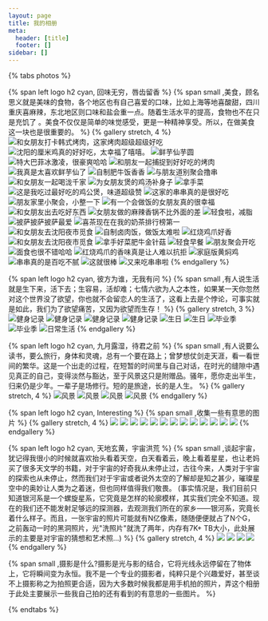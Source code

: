 ```yaml
---
layout: page
title: 我的相册
meta:
  header: [title]
  footer: []
sidebar: []
---
```

{% tabs photos %}

<!-- tab 美食 -->

{% span left logo h2 cyan, 回味无穷，唇齿留香 %}
{% span small ,美食，顾名思义就是美味的食物，各个地区也有自己喜爱的口味，比如上海等地喜酸甜，四川重庆喜麻辣，东北地区则口味和盐会重一点。随着生活水平的提高，食物也不在只是充饥了 。美食不仅仅是简单的味觉感受，更是一种精神享受。所以，在做美食这一块也是很重要的。 %}
{% gallery stretch, 4 %}
![和女朋友打卡韩式烤肉，这家烤肉超级超级好吃](https://cdn.jsdelivr.net/gh/XuxuGood/cdn/blogImages/photos/deliciousFood/33.jpg)
![沈阳的厘米鸡真的好好吃，太幸福了嘻嘻。](https://cdn.jsdelivr.net/gh/XuxuGood/cdn/blogImages/photos/deliciousFood/1.jpg)
![鲜芋仙芋圆](https://cdn.jsdelivr.net/gh/XuxuGood/cdn/blogImages/photos/deliciousFood/5.jpg)
![特大巴菲冰激凌，很豪爽哈哈](https://cdn.jsdelivr.net/gh/XuxuGood/cdn/blogImages/photos/deliciousFood/4.jpg)
![和朋友一起捕捉到好好吃的烤肉](https://cdn.jsdelivr.net/gh/XuxuGood/cdn/blogImages/photos/deliciousFood/2.jpg)
![我真是太喜欢鲜芋仙了](https://cdn.jsdelivr.net/gh/XuxuGood/cdn/blogImages/photos/deliciousFood/3.jpg)
![自制肥牛饭香香](https://cdn.jsdelivr.net/gh/XuxuGood/cdn/blogImages/photos/deliciousFood/6.jpg)
![与朋友道别聚会撸串](https://cdn.jsdelivr.net/gh/XuxuGood/cdn/blogImages/photos/deliciousFood/7.jpg)
![和女朋友一起喝泷千家](https://cdn.jsdelivr.net/gh/XuxuGood/cdn/blogImages/photos/deliciousFood/8.jpg)
![为女朋友煲的鸡汤补身子](https://cdn.jsdelivr.net/gh/XuxuGood/cdn/blogImages/photos/deliciousFood/13.jpg)
![拿手菜](https://cdn.jsdelivr.net/gh/XuxuGood/cdn/blogImages/photos/deliciousFood/14.jpg)
![这是我吃过最好吃的鸡公煲，味道超级赞](https://cdn.jsdelivr.net/gh/XuxuGood/cdn/blogImages/photos/deliciousFood/10.jpg)
![这家的串串真的是很好吃](https://cdn.jsdelivr.net/gh/XuxuGood/cdn/blogImages/photos/deliciousFood/9.jpg)
![朋友家里小聚会，小整一下](https://cdn.jsdelivr.net/gh/XuxuGood/cdn/blogImages/photos/deliciousFood/11.jpg)
![有一个会做饭的女朋友真的很幸福](https://cdn.jsdelivr.net/gh/XuxuGood/cdn/blogImages/photos/deliciousFood/12.jpg)
![和女朋友出去吃好东西](https://cdn.jsdelivr.net/gh/XuxuGood/cdn/blogImages/photos/deliciousFood/17.jpg)
![女朋友做的麻辣香锅不比外面的差](https://cdn.jsdelivr.net/gh/XuxuGood/cdn/blogImages/photos/deliciousFood/15.jpg)
![轻食啦，减脂](https://cdn.jsdelivr.net/gh/XuxuGood/cdn/blogImages/photos/deliciousFood/16.jpg)
![披萨披萨披萨最爱](https://cdn.jsdelivr.net/gh/XuxuGood/cdn/blogImages/photos/deliciousFood/19.jpg)
![喜茶现在在我的奶茶排行榜第一](https://cdn.jsdelivr.net/gh/XuxuGood/cdn/blogImages/photos/deliciousFood/20.jpg)
![和女朋友去沈阳夜市觅食](https://cdn.jsdelivr.net/gh/XuxuGood/cdn/blogImages/photos/deliciousFood/24.jpg)
![自制卤肉饭，做饭太难啦](https://cdn.jsdelivr.net/gh/XuxuGood/cdn/blogImages/photos/deliciousFood/25.jpg)
![红烧鸡爪好香](https://cdn.jsdelivr.net/gh/XuxuGood/cdn/blogImages/photos/deliciousFood/26.jpg)
![和女朋友去沈阳夜市觅食](https://cdn.jsdelivr.net/gh/XuxuGood/cdn/blogImages/photos/deliciousFood/21.jpg)
![拿手好菜肥牛金针菇](https://cdn.jsdelivr.net/gh/XuxuGood/cdn/blogImages/photos/deliciousFood/30.jpg)
![轻食早餐](https://cdn.jsdelivr.net/gh/XuxuGood/cdn/blogImages/photos/deliciousFood/22.jpg)
![朋友聚会开吃](https://cdn.jsdelivr.net/gh/XuxuGood/cdn/blogImages/photos/deliciousFood/27.jpg)
![面食也很不错哈哈](https://cdn.jsdelivr.net/gh/XuxuGood/cdn/blogImages/photos/deliciousFood/28.jpg)
![红烧鸡爪的香味真是让人难以抗拒](https://cdn.jsdelivr.net/gh/XuxuGood/cdn/blogImages/photos/deliciousFood/29.jpg)
![家庭版黄焖鸡](https://cdn.jsdelivr.net/gh/XuxuGood/cdn/blogImages/photos/deliciousFood/31.jpg)
![串串真的是百吃不腻](https://cdn.jsdelivr.net/gh/XuxuGood/cdn/blogImages/photos/deliciousFood/32.jpg)
![这就很棒](https://cdn.jsdelivr.net/gh/XuxuGood/cdn/blogImages/photos/deliciousFood/18.jpg)
![又来吃串串啦](https://cdn.jsdelivr.net/gh/XuxuGood/cdn/blogImages/photos/deliciousFood/23.jpg)
{% endgallery %}

<!-- endtab -->

<!-- tab 生活 -->

{% span left logo h2 cyan, 彼方为谁，无我有问 %}
{% span small ,有人说生活就是生下来，活下去；生容易，活却难；七情六欲为人之本性，如果某一天你忽然对这个世界没了欲望，你也就不会留恋人的生活了，这看上去是个悖论，可事实就是如此，我们为了欲望痛苦，又因为欲望而生存！ %}
{% gallery stretch, 3 %}
![健身记录](https://cdn.jsdelivr.net/gh/XuxuGood/cdn/blogImages/photos/life/健身2.jpg)
![健身记录](https://cdn.jsdelivr.net/gh/XuxuGood/cdn/blogImages/photos/life/健身3.jpg)
![健身记录](https://cdn.jsdelivr.net/gh/XuxuGood/cdn/blogImages/photos/life/健身4.jpg)
![健身记录](https://cdn.jsdelivr.net/gh/XuxuGood/cdn/blogImages/photos/life/健身1.jpg)
![生日](https://cdn.jsdelivr.net/gh/XuxuGood/cdn/blogImages/photos/life/生日1.jpg)
![生日](https://cdn.jsdelivr.net/gh/XuxuGood/cdn/blogImages/photos/life/生日2.jpg)
![毕业季](https://cdn.jsdelivr.net/gh/XuxuGood/cdn/blogImages/photos/life/毕业1.jpg)
![毕业季](https://cdn.jsdelivr.net/gh/XuxuGood/cdn/blogImages/photos/life/毕业2.jpg)
![日常生活](https://cdn.jsdelivr.net/gh/XuxuGood/cdn/blogImages/photos/life/生活2.jpg)
{% endgallery %}

<!-- endtab -->

<!-- tab 旅行 -->

{% span left logo h2 cyan, 九月露湿，待君之前 %}
{% span small ,有人说要么读书，要么旅行，身体和灵魂，总有一个要在路上；曾梦想仗剑走天涯，看一看世间的繁华。这是一个出走的过程，在短暂的时间里与自己对话，在时光的缝隙中遇见真正的自己，变得淡然与豁达，至于风景这只是附赠品。骚年，愿你走出半生，归来仍是少年。一辈子是场修行。短的是旅途，长的是人生。 %}
{% gallery stretch, 4 %}
![风景](https://cdn.jsdelivr.net/gh/XuxuGood/cdn/blogImages/photos/travel/1.jpg)
![风景](https://cdn.jsdelivr.net/gh/XuxuGood/cdn/blogImages/photos/travel/2.jpg)
![风景](https://cdn.jsdelivr.net/gh/XuxuGood/cdn/blogImages/photos/travel/3.jpg)
![风景](https://cdn.jsdelivr.net/gh/XuxuGood/cdn/blogImages/photos/travel/4.jpg)
{% endgallery %}

<!-- endtab -->

<!-- tab 无名 -->

{% span left logo h2 cyan, Interesting %}
{% span small ,收集一些有意思的图片 %}
{% gallery stretch, 4 %}
![](https://cdn.jsdelivr.net/gh/XuxuGood/cdn/blogImages/photos/nameless/11.jpg)
![](https://cdn.jsdelivr.net/gh/XuxuGood/cdn/blogImages/photos/nameless/12.jpg)
![](https://cdn.jsdelivr.net/gh/XuxuGood/cdn/blogImages/photos/nameless/3.jpg)
![](https://cdn.jsdelivr.net/gh/XuxuGood/cdn/blogImages/photos/nameless/4.jpg)
![](https://cdn.jsdelivr.net/gh/XuxuGood/cdn/blogImages/photos/nameless/9.jpg)
![](https://cdn.jsdelivr.net/gh/XuxuGood/cdn/blogImages/photos/nameless/7.jpg)
![](https://cdn.jsdelivr.net/gh/XuxuGood/cdn/blogImages/photos/nameless/8.jpg)
![](https://cdn.jsdelivr.net/gh/XuxuGood/cdn/blogImages/photos/nameless/6.jpg)
![](https://cdn.jsdelivr.net/gh/XuxuGood/cdn/blogImages/photos/nameless/5.jpg)
![](https://cdn.jsdelivr.net/gh/XuxuGood/cdn/blogImages/photos/nameless/10.jpg)
![](https://cdn.jsdelivr.net/gh/XuxuGood/cdn/blogImages/photos/nameless/1.jpg)
![](https://cdn.jsdelivr.net/gh/XuxuGood/cdn/blogImages/photos/nameless/2.jpg)
![](https://cdn.jsdelivr.net/gh/XuxuGood/cdn/blogImages/photos/nameless/13.jpg)
{% endgallery %}

<!-- endtab -->

<!-- tab 宇宙 -->

{% span left logo h2 cyan, 天地玄黄，宇宙洪荒 %}
{% span small ,谈起宇宙，犹记得我很小的时候就喜欢抬头看着天空，白天看着云，晚上看着星星，也让老妈买了很多天文学的书籍，对于宇宙的好奇我从未停止过，古往今来，人类对于宇宙的探索也从未停止，然而我们对于宇宙或者说外太空的了解却是知之甚少，璀璨星空中的奥妙让人类为之着迷，但也同样值得我们敬畏。 (事实情况是，我们目前只知道银河系是一个螺旋星系，它究竟是怎样的轮廓模样，其实我们完全不知道。现在的我们还不能发射足够远的探测器，去观测我们所在的家乡——银河系，究竟长着什么样子。而且，一张宇宙的照片可能就有N亿像素，随随便便就占了N个G，之前轰动一时的黑洞照片，光"洗照片"就洗了两年，内存有7K+ TB大小，此处展示的主要是对宇宙的猜想和艺术照...) %}
{% gallery stretch, 4 %}
![](https://cdn.jsdelivr.net/gh/XuxuGood/cdn/blogImages/photos/universe/1.jpg)
![](https://cdn.jsdelivr.net/gh/XuxuGood/cdn/blogImages/photos/universe/2.jpg)
![](https://cdn.jsdelivr.net/gh/XuxuGood/cdn/blogImages/photos/universe/3.jpg)
![](https://cdn.jsdelivr.net/gh/XuxuGood/cdn/blogImages/photos/universe/4.jpg)
{% endgallery %}

<!-- endtab -->

<!-- tab 关于光影 -->

{% span small ,摄影是什么?摄影是光与影的结合，它将光线永远停留在了物体上，它将瞬间变为永恒。我不是一个专业的摄影者，纯粹只是个兴趣爱好，甚至谈不上摄影称之为拍照更合适，因为大多数时候我都是用手机拍的照片，弄这个相册于此处主要展示一些我自己拍的还有看到的有意思的一些图片。 %}

<!-- endtab -->

{% endtabs %}
